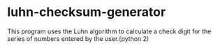 # luhn-checksum-generator
This program uses the Luhn algorithm to calculate a check digit for the series of numbers entered by the user.(python 2)
